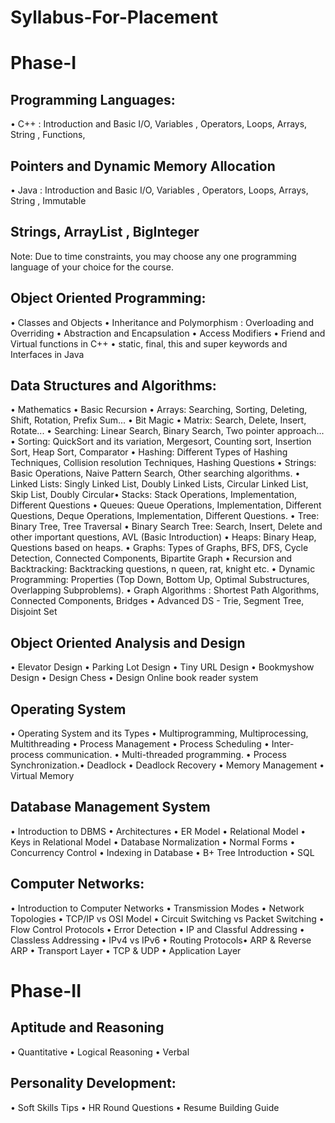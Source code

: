 # Syllabus-For-Placement

# Phase-I
## Programming Languages:
• C++ : Introduction and Basic I/O, Variables , Operators, Loops, Arrays, String , Functions,
## Pointers and Dynamic Memory Allocation
• Java : Introduction and Basic I/O, Variables , Operators, Loops, Arrays, String , Immutable
## Strings, ArrayList , BigInteger
Note: Due to time constraints, you may choose any one programming language of your choice for
the course.
## Object Oriented Programming:
• Classes and Objects
• Inheritance and Polymorphism : Overloading and Overriding
• Abstraction and Encapsulation
• Access Modifiers
• Friend and Virtual functions in C++
• static, final, this and super keywords and Interfaces in Java
## Data Structures and Algorithms:
• Mathematics
• Basic Recursion
• Arrays: Searching, Sorting, Deleting, Shift, Rotation, Prefix Sum...
• Bit Magic
• Matrix: Search, Delete, Insert, Rotate...
• Searching: Linear Search, Binary Search, Two pointer approach...
• Sorting: QuickSort and its variation, Mergesort, Counting sort, Insertion Sort, Heap Sort, Comparator
• Hashing: Different Types of Hashing Techniques, Collision resolution Techniques, Hashing Questions
• Strings: Basic Operations, Naive Pattern Search, Other searching algorithms.
• Linked Lists: Singly Linked List, Doubly Linked Lists, Circular Linked List, Skip List, Doubly Circular• Stacks: Stack Operations, Implementation, Different Questions
• Queues: Queue Operations, Implementation, Different Questions, Deque Operations, Implementation, Different Questions.
• Tree: Binary Tree, Tree Traversal
• Binary Search Tree: Search, Insert, Delete and other important questions, AVL (Basic Introduction)
• Heaps: Binary Heap, Questions based on heaps.
• Graphs: Types of Graphs, BFS, DFS, Cycle Detection, Connected Components, Bipartite Graph
• Recursion and Backtracking: Backtracking questions, n queen, rat, knight etc.
• Dynamic Programming: Properties (Top Down, Bottom Up, Optimal Substructures, Overlapping Subproblems).
• Graph Algorithms : Shortest Path Algorithms, Connected Components, Bridges
• Advanced DS - Trie, Segment Tree, Disjoint Set
## Object Oriented Analysis and Design
• Elevator Design
• Parking Lot Design
• Tiny URL Design
• Bookmyshow Design
• Design Chess
• Design Online book reader system
## Operating System
• Operating System and its Types
• Multiprogramming, Multiprocessing, Multithreading
• Process Management
• Process Scheduling
• Inter-process communication.
• Multi-threaded programming.
• Process Synchronization.• Deadlock
• Deadlock Recovery
• Memory Management
• Virtual Memory
## Database Management System
• Introduction to DBMS
• Architectures
• ER Model
• Relational Model
• Keys in Relational Model
• Database Normalization
• Normal Forms
• Concurrency Control
• Indexing in Database
• B+ Tree Introduction
• SQL
## Computer Networks:
• Introduction to Computer Networks
• Transmission Modes
• Network Topologies
• TCP/IP vs OSI Model
• Circuit Switching vs Packet Switching
• Flow Control Protocols
• Error Detection
• IP and Classful Addressing
• Classless Addressing
• IPv4 vs IPv6
• Routing Protocols• ARP & Reverse ARP
• Transport Layer
• TCP & UDP
• Application Layer
# Phase-II
## Aptitude and Reasoning
• Quantitative
• Logical Reasoning
• Verbal
## Personality Development:
• Soft Skills Tips
• HR Round Questions
• Resume Building Guide
